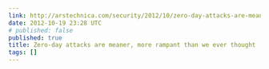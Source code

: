 ```yaml
---
link: http://arstechnica.com/security/2012/10/zero-day-attacks-are-meaner-and-more-plentiful-than-thought/
date: 2012-10-19 23:28 UTC
# published: false
published: true
title: Zero-day attacks are meaner, more rampant than we ever thought | Ars Technica
tags: []
---
```



